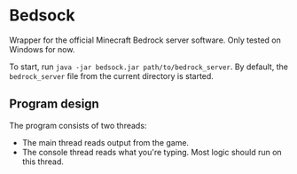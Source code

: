 # Bedsock

Wrapper for the official Minecraft Bedrock server software. Only tested on Windows for now.

To start, run `java -jar bedsock.jar path/to/bedrock_server`. By default, the `bedrock_server` file from the current directory is started.

## Program design
The program consists of two threads:

* The main thread reads output from the game.
* The console thread reads what you're typing. Most logic should run on this thread.
